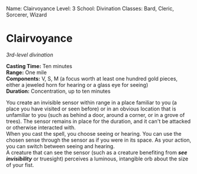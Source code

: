 Name: Clairvoyance
Level: 3
School: Divination
Classes: Bard, Cleric, Sorcerer, Wizard

# Clairvoyance 
_3rd-level divination_ 

**Casting Time:** Ten minutes    
**Range:** One mile    
**Components:** V, S, M (a focus worth at least one hundred gold pieces, either a jeweled horn for hearing or a glass eye for seeing)    
**Duration:** Concentration, up to ten minutes 

You create an invisible sensor within range in a place familiar to you (a place you have visited or seen before) or in an obvious location that is unfamiliar to you (such as behind a door, around a corner, or in a grove of trees). The sensor remains in place for the duration, and it can't be attacked or otherwise interacted with.    
When you cast the spell, you choose seeing or hearing. You can use the chosen sense through the sensor as if you were in its space. As your action, you can switch between seeing and hearing.    
A creature that can see the sensor (such as a creature benefiting from **_see invisibility_** or truesight) perceives a luminous, intangible orb about the size of your fist.